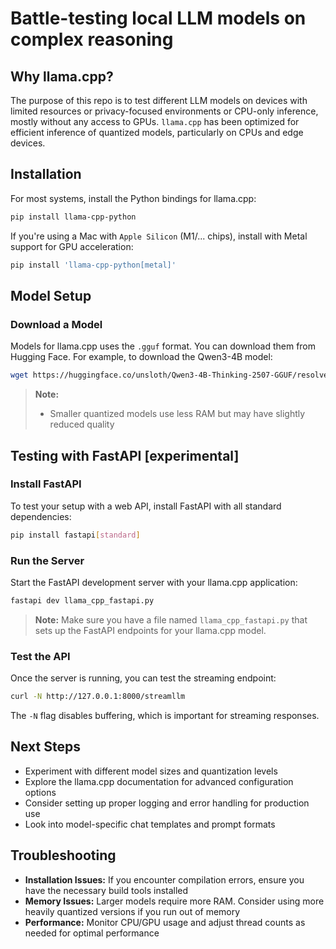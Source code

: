 # Battle-testing local LLM models on complex reasoning

## Why llama.cpp?

The purpose of this repo is to test different LLM models on devices with limited resources or privacy-focused environments or CPU-only inference, mostly without any access to GPUs. `llama.cpp` has been optimized for efficient inference of quantized models, particularly on CPUs and edge devices.

## Installation

For most systems, install the Python bindings for llama.cpp:

```bash
pip install llama-cpp-python
```

If you're using a Mac with `Apple Silicon` (M1/... chips), install with Metal support for GPU acceleration:

```bash
pip install 'llama-cpp-python[metal]'
```

## Model Setup

### Download a Model

Models for llama.cpp uses the `.gguf` format. You can download them from Hugging Face. For example, to download the Qwen3-4B model:

```bash
wget https://huggingface.co/unsloth/Qwen3-4B-Thinking-2507-GGUF/resolve/main/Qwen3-4B-Thinking-2507-Q4_K_M.gguf
```

> **Note:**
> - Smaller quantized models use less RAM but may have slightly reduced quality

## Testing with FastAPI [experimental]

### Install FastAPI

To test your setup with a web API, install FastAPI with all standard dependencies:

```bash
pip install fastapi[standard]
```

### Run the Server

Start the FastAPI development server with your llama.cpp application:

```bash
fastapi dev llama_cpp_fastapi.py
```

> **Note:** Make sure you have a file named `llama_cpp_fastapi.py` that sets up the FastAPI endpoints for your llama.cpp model.

### Test the API

Once the server is running, you can test the streaming endpoint:

```bash
curl -N http://127.0.0.1:8000/streamllm
```

The `-N` flag disables buffering, which is important for streaming responses.

## Next Steps

- Experiment with different model sizes and quantization levels
- Explore the llama.cpp documentation for advanced configuration options
- Consider setting up proper logging and error handling for production use
- Look into model-specific chat templates and prompt formats

## Troubleshooting

- **Installation Issues:** If you encounter compilation errors, ensure you have the necessary build tools installed
- **Memory Issues:** Larger models require more RAM. Consider using more heavily quantized versions if you run out of memory
- **Performance:** Monitor CPU/GPU usage and adjust thread counts as needed for optimal performance
